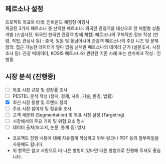 ## **페르소나 설정**  
프로젝트 목표와 타겟: 인바운드 체험형 여행사  
제공된 3가지 페르소나 중 선택한 페르소나: 외국인 관광객을 대상으로 한 체험형 상품개발 (스넵사진, 외국인 한국인 관광객 함깨 체험)
페르소나의 구체적인 정보 작성 (연령, 직업, 관심사 등) : 중국, 일본 및 동남아시아 관광객 
페르소나의 주요 니즈 및 문제 정의: 접근 가능한 데이터가 얼마 없음
선택한 페르소나의 데이터 근거 (설문조사, 시장 조사 등) :관광 빅데이터, KOSIS
페르소나와 관련된 기존 사례 또는 벤치마크 작성 : 진행중

## **시장 분석**  (진행중)
- [ ] 목표 시장 규모 및 성장률 조사  
- [ ] PESTEL 분석 작성 (정치, 경제, 사회, 기술, 환경, 법률)  
- [X] 최신 시장 동향 및 트렌드 정리  
- [ ] 주요 시장 참여자 및 점유율 조사  
- [ ] 고객 세분화 (Segmentation) 및 목표 시장 설정 (Targeting)  
- [ ] 시장에서의 주요 기회 및 위협 요소 명시  
- [ ] 데이터 출처(보고서, 논문, 통계 등) 명시  

* 프로젝트 진행 내용에 대해 자유롭게 작성하고 외부 링크나 PDF 등의 첨부파일을 사용해도 됩니다.
* 위 항목은 참고 사항으로 더 나은 방법이 있다면 다른 방법으로 진행해 주셔도 좋습니다.